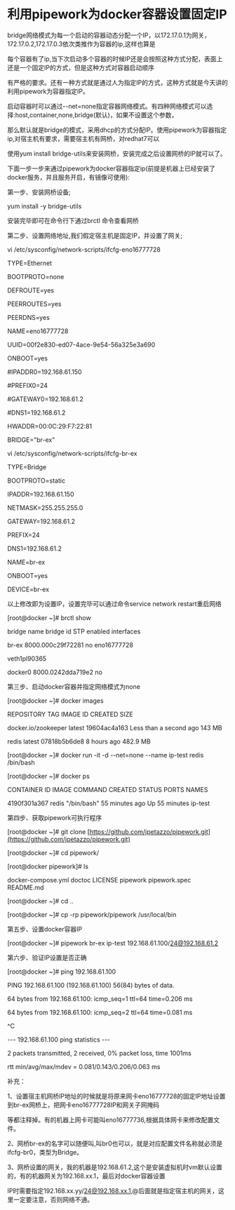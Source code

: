 # 利用pipework为docker容器设置固定IP

bridge网络模式为每一个启动的容器动态分配一个IP，以172.17.0.1为网关，172.17.0.2,172.17.0.3依次类推作为容器的ip,这样也算是

每个容器有了ip,当下次启动多个容器的时候IP还是会按照这种方式分配，表面上还是一个固定IP的方式，但是这种方式对容器启动顺序

有严格的要求。还有一种方式就是通过人为指定IP的方式，这种方式就是今天讲的利用pipework为容器指定IP。

启动容器时可以通过--net=none指定容器网络模式。有四种网络模式可以选择:host,container,none,bridge\(默认\)，如果不设置这个参数，

那么默认就是bridge的模式，采用dhcp的方式分配IP。使用pipework为容器指定ip,对宿主机有要求，需要宿主机有网桥，对redhat7可以

使用yum install bridge-utils来安装网桥，安装完成之后设置网桥的IP就可以了。

下面一步一步来通过pipework为docker容器指定ip\(前提是机器上已经安装了docker服务，并且服务开启，有镜像可使用\):

第一步、安装网桥设备;

yum install -y bridge-utils

安装完毕即可在命令行下通过brctl 命令查看网桥

第二步、设置网络地址,我们假定宿主机是固定IP，并设置了网关;

vi /etc/sysconfig/network-scripts/ifcfg-eno16777728

TYPE=Ethernet

BOOTPROTO=none

DEFROUTE=yes

PEERROUTES=yes

PEERDNS=yes

NAME=eno16777728

UUID=00f2e830-ed07-4ace-9e54-56a325e3a690

ONBOOT=yes

\#IPADDR0=192.168.61.150

\#PREFIX0=24

\#GATEWAY0=192.168.61.2

\#DNS1=192.168.61.2

HWADDR=00:0C:29:F7:22:81

BRIDGE="br-ex"

vi /etc/sysconfig/network-scripts/ifcfg-br-ex

TYPE=Bridge

BOOTPROTO=static

IPADDR=192.168.61.150

NETMASK=255.255.255.0

GATEWAY=192.168.61.2

PREFIX=24

DNS1=192.168.61.2

NAME=br-ex

ONBOOT=yes

DEVICE=br-ex

以上修改即为设置IP，设置完毕可以通过命令service network restart重启网络

\[root@docker ~\]\# brctl show

bridge name bridge id STP enabled interfaces

br-ex 8000.000c29f72281 no eno16777728

veth1pl90365

docker0 8000.0242dda719e2 no

第三步、启动docker容器并指定网络模式为none

\[root@docker ~\]\# docker images

REPOSITORY TAG IMAGE ID CREATED SIZE

docker.io/zookeeper latest 19604ac4a163 Less than a second ago 143 MB

redis latest 07818b5b6de8 8 hours ago 482.9 MB

\[root@docker ~\]\# docker run -it -d --net=none --name ip-test redis /bin/bash

\[root@docker ~\]\# docker ps

CONTAINER ID IMAGE COMMAND CREATED STATUS PORTS NAMES

4190f301a367 redis "/bin/bash" 55 minutes ago Up 55 minutes ip-test

第四步、获取pipework可执行程序

\[root@docker ~\]\# git clone [https://github.com/jpetazzo/pipework.git](https://github.com/jpetazzo/pipework.git)

\[root@docker ~\]\# cd pipework/

\[root@docker pipework\]\# ls

docker-compose.yml doctoc LICENSE pipework pipework.spec README.md

\[root@docker ~\]\# cd ..

\[root@docker ~\]\# cp -rp pipework/pipework /usr/local/bin

第五步、设置docker容器IP

\[root@docker ~\]\# pipework br-ex ip-test 192.168.61.100/24@192.168.61.2

第六步、验证IP设置是否正确

\[root@docker ~\]\# ping 192.168.61.100

PING 192.168.61.100 \(192.168.61.100\) 56\(84\) bytes of data.

64 bytes from 192.168.61.100: icmp\_seq=1 ttl=64 time=0.206 ms

64 bytes from 192.168.61.100: icmp\_seq=2 ttl=64 time=0.081 ms

^C

--- 192.168.61.100 ping statistics ---

2 packets transmitted, 2 received, 0% packet loss, time 1001ms

rtt min/avg/max/mdev = 0.081/0.143/0.206/0.063 ms

补充：

1、设置宿主机网桥IP地址的时候就是将原来网卡eno16777728的固定IP地址设置到br-ex网桥上，把网卡eno16777728IP和网关子网掩码

等都注释掉。有的机器上网卡可能叫eno16777736,根据具体网卡来修改配置文件。

2、网桥br-ex的名字可以随便叫,叫br0也可以，就是对应配置文件名称就必须是ifcfg-br0，类型为Bridge。

3、网桥设置的网关，我的机器是192.168.61.2,这个是安装虚拟机时vm默认设置的，有的机器网关为192.168.xx.1，最后对docker容器设置

IP时需要指定192.168.xx.yy/24@192.168.xx.1,@后面就是指定宿主机的网关，这里一定要注意，否则网络不通。

